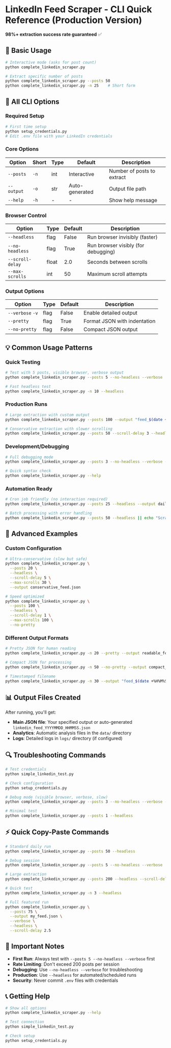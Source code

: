 # LinkedIn Feed Scraper - CLI Quick Reference (Production Version)

**98%+ extraction success rate guaranteed** ✅

## 🚀 Basic Usage

```bash
# Interactive mode (asks for post count)
python complete_linkedin_scraper.py

# Extract specific number of posts
python complete_linkedin_scraper.py --posts 50
python complete_linkedin_scraper.py -n 25    # Short form
```

## 📖 All CLI Options

### Required Setup
```bash
# First time setup
python setup_credentials.py
# Edit .env file with your LinkedIn credentials
```

### Core Options
| Option | Short | Type | Default | Description |
|--------|-------|------|---------|-------------|
| `--posts` | `-n` | int | Interactive | Number of posts to extract |
| `--output` | `-o` | str | Auto-generated | Output file path |
| `--help` | `-h` | - | - | Show help message |

### Browser Control
| Option | Type | Default | Description |
|--------|------|---------|-------------|
| `--headless` | flag | False | Run browser invisibly (faster) |
| `--no-headless` | flag | True | Run browser visibly (for debugging) |
| `--scroll-delay` | float | 2.0 | Seconds between scrolls |
| `--max-scrolls` | int | 50 | Maximum scroll attempts |

### Output Options
| Option | Type | Default | Description |
|--------|------|---------|-------------|
| `--verbose` `-v` | flag | False | Enable detailed output |
| `--pretty` | flag | True | Format JSON with indentation |
| `--no-pretty` | flag | False | Compact JSON output |

## 💡 Common Usage Patterns

### Quick Testing
```bash
# Test with 5 posts, visible browser, verbose output
python complete_linkedin_scraper.py --posts 5 --no-headless --verbose

# Fast headless test
python complete_linkedin_scraper.py -n 10 --headless
```

### Production Runs
```bash
# Large extraction with custom output
python complete_linkedin_scraper.py --posts 100 --output "feed_$(date +%Y%m%d).json" --headless

# Conservative extraction with slower scrolling
python complete_linkedin_scraper.py --posts 50 --scroll-delay 3 --headless
```

### Development/Debugging
```bash
# Full debugging mode
python complete_linkedin_scraper.py --posts 3 --no-headless --verbose --scroll-delay 5

# Quick syntax check
python complete_linkedin_scraper.py --help
```

### Automation Ready
```bash
# Cron job friendly (no interaction required)
python complete_linkedin_scraper.py --posts 25 --headless --output daily_feed.json

# Batch processing with error handling
python complete_linkedin_scraper.py --posts 50 --headless || echo "Scraping failed"
```

## 🔧 Advanced Examples

### Custom Configuration
```bash
# Ultra-conservative (slow but safe)
python complete_linkedin_scraper.py \
  --posts 20 \
  --headless \
  --scroll-delay 5 \
  --max-scrolls 30 \
  --output conservative_feed.json

# Speed optimized
python complete_linkedin_scraper.py \
  --posts 100 \
  --headless \
  --scroll-delay 1 \
  --max-scrolls 100 \
  --no-pretty
```

### Different Output Formats
```bash
# Pretty JSON for human reading
python complete_linkedin_scraper.py -n 20 --pretty --output readable_feed.json

# Compact JSON for processing
python complete_linkedin_scraper.py -n 50 --no-pretty --output compact_feed.json

# Timestamped filename
python complete_linkedin_scraper.py -n 30 --output "feed_$(date +%H%M%S).json"
```

## 📊 Output Files Created

After running, you'll get:
- **Main JSON file**: Your specified output or auto-generated `linkedin_feed_YYYYMMDD_HHMMSS.json`
- **Analytics**: Automatic analysis files in the `data/` directory
- **Logs**: Detailed logs in `logs/` directory (if configured)

## 🔍 Troubleshooting Commands

```bash
# Test credentials
python simple_linkedin_test.py

# Check configuration
python setup_credentials.py

# Debug mode (visible browser, verbose, slow)
python complete_linkedin_scraper.py --posts 3 --no-headless --verbose --scroll-delay 5

# Minimal test
python complete_linkedin_scraper.py --posts 1 --headless
```

## ⚡ Quick Copy-Paste Commands

```bash
# Standard daily run
python complete_linkedin_scraper.py --posts 50 --headless

# Debug session
python complete_linkedin_scraper.py --posts 5 --no-headless --verbose

# Large extraction
python complete_linkedin_scraper.py --posts 200 --headless --scroll-delay 3

# Quick test
python complete_linkedin_scraper.py -n 3 --headless

# Full featured run
python complete_linkedin_scraper.py \
  --posts 75 \
  --output my_feed.json \
  --verbose \
  --headless \
  --scroll-delay 2.5
```

## 🚨 Important Notes

- **First Run**: Always test with `--posts 5 --no-headless --verbose` first
- **Rate Limiting**: Don't exceed 200 posts per session
- **Debugging**: Use `--no-headless --verbose` for troubleshooting
- **Production**: Use `--headless` for automated/scheduled runs
- **Security**: Never commit `.env` files with credentials

## 📞 Getting Help

```bash
# Show all options
python complete_linkedin_scraper.py --help

# Test connection
python simple_linkedin_test.py

# Check setup
python setup_credentials.py
``` 